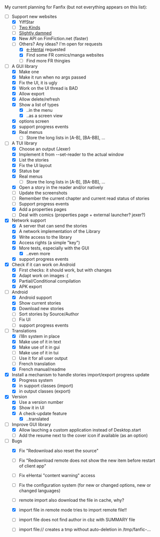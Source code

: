 My current planning for Fanfix (but not everything appears on this list):

- [ ] Support new websites
  - [x] YiffStar
  - [ ] [Two Kinds](http://twokinds.keenspot.com/)
  - [ ] [Slightly damned](http://www.sdamned.com/)
  - [x] New API on FimFiction.net (faster)
  - [ ] Others? Any ideas? I'm open for requests
    - [x] [e-Hentai](https://e-hentai.org/) requested
    - [x] Find some FR comics/manga websites
    - [ ] Find more FR thingies
- [ ] A GUI library
  - [x] Make one
  - [x] Make it run when no args passed
  - [x] Fix the UI, it is ugly
  - [x] Work on the UI thread is BAD
  - [x] Allow export
  - [x] Allow delete/refresh
  - [x] Show a list of types
    - [x] ..in the menu
    - [x] ..as a screen view
  - [x] options screen
  - [x] support progress events
  - [x] Real menus
    - [ ] Store the long lists in [A-B], [BA-BB], ...
- [ ] A TUI library
  - [x] Choose an output (Jexer)
  - [x] Implement it from --set-reader to the actual window
  - [x] List the stories
  - [x] Fix the UI layout
  - [x] Status bar
  - [x] Real menus
    - [ ] Store the long lists in [A-B], [BA-BB], ...
  - [x] Open a story in the reader and/or natively
  - [ ] Update the screenshots
  - [ ] Remember the current chapter and current read status of stories
  - [ ] Support progress events
  - [x] Add a properties pages
  - [ ] Deal with comics (properties page + external launcher? jexer?)
- [x] Network support
  - [x] A server that can send the stories
  - [x] A network implementation of the Library
  - [x] Write access to the library
  - [x] Access rights (a simple "key")
  - [x] More tests, especially with the GUI
    - [x] ..even more
  - [x] support progress events
- [x] Check if it can work on Android
  - [x] First checks: it should work, but with changes
  - [x] Adapt work on images :(
  - [x] Partial/Conditional compilation
  - [x] APK export
- [ ] Android
  - [x] Android support
  - [x] Show current stories
  - [x] Download new stories
  - [ ] Sort stories by Source/Author
  - [ ] Fix UI
  - [ ] support progress events
- [ ] Translations
  - [x] i18n system in place
  - [x] Make use of it in text
  - [x] Make use of it in gui
  - [ ] Make use of it in tui
  - [ ] Use it for all user output
  - [ ] French translation
  - [x] French manual/readme
- [x] Install a mechanism to handle stories import/export progress update
  - [x] Progress system
  - [x] in support classes (import)
  - [x] in output classes (export)
- [x] Version
  - [x] Use a version number
  - [x] Show it in UI
  - [x] A check-update feature
    - [x] ..translated
- [ ] Improve GUI library
    - [x] Allow lauching a custom application instead of Desktop.start
    - [ ] Add the resume next to the cover icon if available (as an option)
- [ ] Bugs
    - [x] Fix "Redownload also reset the source"
    - [ ] Fix "Redownload remote does not show the new item before restart of client app"
    - [ ] Fix eHentai "content warning" access
    - [ ] Fix the configuration system (for new or changed options, new or changed languages)
    - [ ] remote import also download the file in cache, why?
    - [x] import file in remote mode tries to import remote file!!
    - [ ] import file does not find author in cbz with SUMMARY file
    - [ ] import file:// creates a tmp without auto-deletion in /tmp/fanfic-...

